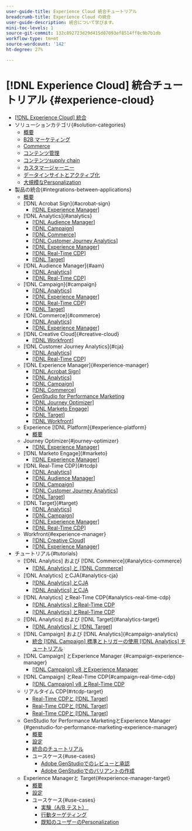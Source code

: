 ```yaml
---
user-guide-title: Experience Cloud 統合チュートリアル
breadcrumb-title: Experience Cloud の統合
user-guide-description: 統合について学びます。
mini-toc-levels: 1
source-git-commit: 132c892723d29d415d07093ef8514ff8c9b7b1db
workflow-type: tm+mt
source-wordcount: '142'
ht-degree: 27%

---
```



# [!DNL Experience Cloud] 統合チュートリアル {#experience-cloud}

+ [[!DNL Experience Cloud] 統合](./overview.md)
+ ソリューションカテゴリ{#solution-categories}
   + [概要](./solution-categories/overview.md)
   + [B2B マーケティング](./solution-categories/b2b.md)
   + [Commerce](./solution-categories/commerce.md)
   + [コンテンツ管理](./solution-categories/content-management.md)
   + [コンテンツsupply chain](./solution-categories/content-supply-chain.md)
   + [カスタマージャーニー](./solution-categories/customer-journeys.md)
   + [データインサイトとアクティブ化](./solution-categories/data-insights.md)
   + [大規模なPersonalization](./solution-categories/personalization.md)
+ 製品の統合{#integrations-between-applications}
   + [概要](./integrations-between-applications/overview.md)
   + [!DNL Acrobat Sign]{#acrobat-sign}
      + [[!DNL Experience Manager]](./integrations-between-applications/acrobat-sign/acrobat-sign-experience-manager.md)
   + [!DNL Analytics]{#analytics}
      + [[!DNL Audience Manager]](./integrations-between-applications/analytics/analytics-aam.md)
      + [[!DNL Campaign]](./integrations-between-applications/analytics/analytics-campaign.md)
      + [[!DNL Commerce]](./integrations-between-applications/analytics/analytics-commerce.md)
      + [[!DNL Customer Journey Analytics]](./integrations-between-applications/analytics/analytics-customer-journey-analytics.md)
      + [[!DNL Experience Manager]](./integrations-between-applications/analytics/analytics-experience-manager.md)
      + [[!DNL Real-Time CDP]](./integrations-between-applications/analytics/analytics-rtcdp.md)
      + [[!DNL Target]](./integrations-between-applications/analytics/analytics-target.md)
   + [!DNL Audience Manager]{#aam}
      + [[!DNL Analytics]](./integrations-between-applications/aam/aam-analytics.md)
      + [[!DNL Real-Time CDP]](./integrations-between-applications/aam/aam-rtcdp.md)
   + [!DNL Campaign]{#campaign}
      + [[!DNL Analytics]](./integrations-between-applications/campaign/campaign-analytics.md)
      + [[!DNL Experience Manager]](./integrations-between-applications/campaign/campaign-experience-manager.md)
      + [[!DNL Real-Time CDP]](./integrations-between-applications/campaign/campaign-rtcdp.md)
      + [[!DNL Target]](./integrations-between-applications/campaign/campaign-target.md)
   + [!DNL Commerce]{#commerce}
      + [[!DNL Analytics]](./integrations-between-applications/commerce/commerce-analytics.md)
      + [[!DNL Experience Manager]](./integrations-between-applications/commerce/commerce-experience-manager.md)
   + [!DNL Creative Cloud]{#creative-cloud}
      + [[!DNL Workfront]](./integrations-between-applications/creative-cloud/creative-cloud-workfront.md)
   + [!DNL Customer Journey Analytics]{#cja}
      + [[!DNL Analytics]](./integrations-between-applications/cja/customer-journey-analytics-analytics.md)
      + [[!DNL Real-Time CDP]](./integrations-between-applications/cja/cja-rtcdp.md)
   + [!DNL Experience Manager]{#experience-manager}
      + [[!DNL Acrobat Sign]](./integrations-between-applications/experience-manager/experience-manager-acrobat-sign.md)
      + [[!DNL Analytics]](./integrations-between-applications/experience-manager/experience-manager-analytics.md)
      + [[!DNL Campaign]](./integrations-between-applications/experience-manager/experience-manager-campaign.md)
      + [[!DNL Commerce]](./integrations-between-applications/experience-manager/experience-manager-commerce.md)
      + [GenStudio for Performance Marketing](./integrations-between-applications/experience-manager/experience-manager-genstudio-for-performance-marketing.md)
      + [[!DNL Journey Optimizer]](./integrations-between-applications/experience-manager/experience-manager-journey-optimizer.md)
      + [[!DNL Marketo Engage]](./integrations-between-applications/experience-manager/experience-manager-marketo.md)
      + [[!DNL Target]](./integrations-between-applications/experience-manager/experience-manager-target.md)
      + [[!DNL Workfront]](./integrations-between-applications/experience-manager/experience-manager-workfront.md)
   + Experience [!DNL Platform]{#experience-platform}
      + [概要](./integrations-between-applications/experience-platform/platform.md)
   + Journey Optimizer{#journey-optimizer}
      + [[!DNL Experience Manager]](./integrations-between-applications/journey-optimizer/journey-optimizer-experience-manager.md)
   + [!DNL Marketo Engage]{#marketo}
      + [[!DNL Experience Manager]](./integrations-between-applications/marketo/marketo-experience-manager.md)
   + [!DNL Real-Time CDP]{#rtcdp}
      + [[!DNL Analytics]](./integrations-between-applications/rtcdp/rtcdp-analytics.md)
      + [[!DNL Audience Manager]](./integrations-between-applications/rtcdp/rtcdp-aam.md)
      + [[!DNL Campaign]](./integrations-between-applications/rtcdp/rtcdp-campaign.md)
      + [[!DNL Customer Journey Analytics]](./integrations-between-applications/rtcdp/rtcdp-cja.md)
      + [[!DNL Target]](./integrations-between-applications/rtcdp/rtcdp-target.md)
   + [!DNL Target]{#target}
      + [[!DNL Analytics]](./integrations-between-applications/target/target-analytics.md)
      + [[!DNL Campaign]](./integrations-between-applications/target/target-campaign.md)
      + [[!DNL Experience Manager]](./integrations-between-applications/target/target-experience-manager.md)
      + [[!DNL Real-Time CDP]](./integrations-between-applications/target/target-rtcdp.md)
   + Workfront{#experience-manager}
      + [[!DNL Creative Cloud]](./integrations-between-applications/workfront/workfront-creative-cloud.md)
      + [[!DNL Experience Manager]](./integrations-between-applications/workfront/workfront-experience-manager.md)
+ チュートリアル{#tutorials}
   + [!DNL Analytics] および [!DNL Commerce]{#analytics-commerce}
      + [[!DNL Analytics] と  [!DNL Commerce]](./tutorials/analytics-commerce/analytics-commerce.md)
   + [!DNL Analytics] とCJA{#analytics-cja}
      + [[!DNL Analytics] とCJA](./tutorials/analytics-cja/experience-platform-edge.md)
      + [[!DNL Analytics] とCJA](./tutorials/analytics-cja/experience-platform-source-connector.md)
   + [!DNL Analytics] とReal-Time CDP{#analytics-real-time-cdp}
      + [[!DNL Analytics] とReal-Time CDP](./tutorials/analytics-rtcdp/experience-platform-edge.md)
      + [[!DNL Analytics] とReal-Time CDP](./tutorials/analytics-rtcdp/experience-platform-source-connector.md)
   + [!DNL Analytics] および [!DNL Target]{#analytics-target}
      + [[!DNL Analytics] と  [!DNL Target]](./tutorials/analytics-target/analytics-target.md)
   + [!DNL Campaign] および [!DNL Analytics]{#campaign-analytics}
      + [統合  [!DNL Campaign]  標準とトリガーの使用  [!DNL Analytics]  チュートリアル](./tutorials/campaign-analytics/campaign-analytics-trigger.md)
   + [!DNL Campaign] とExperience Manager {#campaign-experience-manager}
      + [[!DNL Campaign] v8 とExperience Manager](./tutorials/campaign-aem/campaign-v8-with-experience-manager.md)
   + [!DNL Campaign] とReal-Time CDP{#campaign-real-time-cdp}
      + [[!DNL Campaign] v8 とReal-Time CDP](./tutorials/campaign-rtcdp/campaign-v8-real-time-cdp.md)
   + リアルタイム CDP{#rtcdp-target}
      + [Real-Time CDPと  [!DNL Target]](./tutorials/rtcdp-target/web-sdk-and-target-destination.md)
      + [Real-Time CDPと  [!DNL Target]](./tutorials/rtcdp-target/mobile-sdk-and-target-destination.md)
      + [Real-Time CDPと  [!DNL Target]](./tutorials/rtcdp-target/atjs-and-target-destination.md)
   + GenStudio for Performance MarketingとExperience Manager {#genstudio-for-performance-marketing-experience-manager}
      + [概要](./tutorials/aem-genstudio-for-performance-marketing/overview.md)
      + [設定](./tutorials/aem-genstudio-for-performance-marketing/setup.md)
      + [統合のチュートリアル](./tutorials/aem-genstudio-for-performance-marketing/integration-walkthrough.md)
      + ユースケース{#use-cases}
         + [Adobe GenStudioでのレビューと承認](./tutorials/aem-genstudio-for-performance-marketing/use-case-1.md)
         + [Adobe GenStudioでのバリアントの作成](./tutorials/aem-genstudio-for-performance-marketing/use-case-2.md)
   + Experience Managerと Target{#experience-manager-target}
      + [概要](https://experienceleague.adobe.com/en/docs/experience-manager-learn/cloud-service/personalization/overview)
      + [設定](https://experienceleague.adobe.com/en/docs/experience-manager-learn/cloud-service/personalization/setup/integrate-adobe-target)
      + ユースケース{#use-cases}
         + [&#x200B; 実験（A/B テスト） &#x200B;](https://experienceleague.adobe.com/en/docs/experience-manager-learn/cloud-service/personalization/use-cases/experimentation)
         + [行動ターゲティング](https://experienceleague.adobe.com/ja/docs/experience-manager-learn/cloud-service/personalization/use-cases/behavioral-targeting)
         + [&#x200B; 既知のユーザーのPersonalization](https://experienceleague.adobe.com/en/docs/experience-manager-learn/cloud-service/personalization/use-cases/known-user-personalization)
